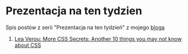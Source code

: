 # Prezentacja na ten tydzien
Spis postów z serii "Prezentacja na ten tydzień" z mojego [bloga](https://frontend-owieczka.blogspot.com)

1. [Lea Verou: More CSS Secrets: Another 10 things you may not know about CSS](https://frontend-owieczka.blogspot.com/2017/05/prezentacja-na-ten-tydzien-more-css.html)
